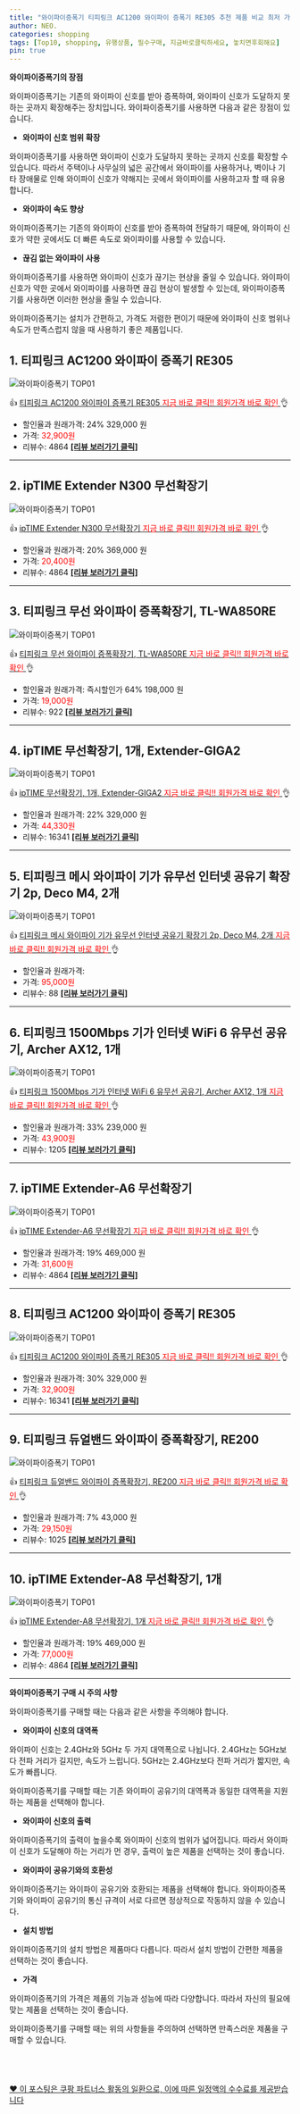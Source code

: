 ```yaml
---
title: "와이파이증폭기 티피링크 AC1200 와이파이 증폭기 RE305 추천 제품 비교 최저 가격 비교 장점 구매가이드"
author: NEO.
categories: shopping
tags: [Top10, shopping, 유행상품, 필수구매, 지금바로클릭하세요, 놓치면후회해요]
pin: true
---
```

**와이파이증폭기의 장점**

와이파이증폭기는 기존의 와이파이 신호를 받아 증폭하여, 와이파이 신호가 도달하지 못하는 곳까지 확장해주는 장치입니다. 와이파이증폭기를 사용하면 다음과 같은 장점이 있습니다.

* **와이파이 신호 범위 확장**

와이파이증폭기를 사용하면 와이파이 신호가 도달하지 못하는 곳까지 신호를 확장할 수 있습니다. 따라서 주택이나 사무실의 넓은 공간에서 와이파이를 사용하거나, 벽이나 기타 장애물로 인해 와이파이 신호가 약해지는 곳에서 와이파이를 사용하고자 할 때 유용합니다.

* **와이파이 속도 향상**

와이파이증폭기는 기존의 와이파이 신호를 받아 증폭하여 전달하기 때문에, 와이파이 신호가 약한 곳에서도 더 빠른 속도로 와이파이를 사용할 수 있습니다.

* **끊김 없는 와이파이 사용**

와이파이증폭기를 사용하면 와이파이 신호가 끊기는 현상을 줄일 수 있습니다. 와이파이 신호가 약한 곳에서 와이파이를 사용하면 끊김 현상이 발생할 수 있는데, 와이파이증폭기를 사용하면 이러한 현상을 줄일 수 있습니다.

와이파이증폭기는 설치가 간편하고, 가격도 저렴한 편이기 때문에 와이파이 신호 범위나 속도가 만족스럽지 않을 때 사용하기 좋은 제품입니다.

   

## 1. 티피링크 AC1200 와이파이 증폭기 RE305

![와이파이증폭기 TOP01](https://thumbnail9.coupangcdn.com/thumbnails/remote/490x490ex/image/retail/images/4349617202026439-73198da1-b5f9-4554-a110-901c19f3e8b2.jpg)


👍 [티피링크 AC1200 와이파이 증폭기 RE305 <font color=red> 지금 바로 클릭!! 회원가격 바로 확인 </font> ](https://link.coupang.com/re/AFFSDP?lptag=AF3617701&subid=GithubCoopas&pageKey=1197787979&traceid=V0-153&itemId=2181792255&vendorItemId=70179844728) 👌 


- 할인율과 원래가격: 24%  329,000   원
- 가격: <span style='color:red'>32,900원</span>
- 리뷰수: 4864  [**[리뷰 보러가기 클릭]**](https://link.coupang.com/re/AFFSDP?lptag=AF3617701&subid=GithubCoopas&pageKey=1197787979&traceid=V0-153&itemId=2181792255&vendorItemId=70179844728)

---


   

## 2. ipTIME Extender N300 무선확장기

![와이파이증폭기 TOP01](https://thumbnail10.coupangcdn.com/thumbnails/remote/490x490ex/image/retail/images/2019/10/24/18/1/6193cc18-401f-4044-805b-440ddc445bc6.jpg)


👍 [ipTIME Extender N300 무선확장기 <font color=red> 지금 바로 클릭!! 회원가격 바로 확인 </font> ](https://link.coupang.com/re/AFFSDP?lptag=AF3617701&subid=GithubCoopas&pageKey=1469702403&traceid=V0-153&itemId=2526763627&vendorItemId=5508835315) 👌 


- 할인율과 원래가격: 20%  369,000   원
- 가격: <span style='color:red'>20,400원</span>
- 리뷰수: 4864  [**[리뷰 보러가기 클릭]**](https://link.coupang.com/re/AFFSDP?lptag=AF3617701&subid=GithubCoopas&pageKey=1469702403&traceid=V0-153&itemId=2526763627&vendorItemId=5508835315)

---


   

## 3. 티피링크 무선 와이파이 증폭확장기, TL-WA850RE

![와이파이증폭기 TOP01](https://thumbnail9.coupangcdn.com/thumbnails/remote/490x490ex/image/retail/images/3832563113689340-bc9ddc61-b9c7-4afe-bd67-28357c83679a.jpg)


👍 [티피링크 무선 와이파이 증폭확장기, TL-WA850RE <font color=red> 지금 바로 클릭!! 회원가격 바로 확인 </font> ](https://link.coupang.com/re/AFFSDP?lptag=AF3617701&subid=GithubCoopas&pageKey=4560799258&traceid=V0-153&itemId=5554509637&vendorItemId=3017548373) 👌 


- 할인율과 원래가격: 즉시할인가 64%  198,000   원
- 가격: <span style='color:red'>19,000원</span>
- 리뷰수: 922  [**[리뷰 보러가기 클릭]**](https://link.coupang.com/re/AFFSDP?lptag=AF3617701&subid=GithubCoopas&pageKey=4560799258&traceid=V0-153&itemId=5554509637&vendorItemId=3017548373)

---


   

## 4. ipTIME 무선확장기, 1개, Extender-GIGA2

![와이파이증폭기 TOP01](https://thumbnail9.coupangcdn.com/thumbnails/remote/490x490ex/image/vendor_inventory/9cf6/0956528831e481981784f9915f17e9fe065ccd80585ce53149ee707fc10b.jpg)


👍 [ipTIME 무선확장기, 1개, Extender-GIGA2 <font color=red> 지금 바로 클릭!! 회원가격 바로 확인 </font> ](https://link.coupang.com/re/AFFSDP?lptag=AF3617701&subid=GithubCoopas&pageKey=7355120299&traceid=V0-153&itemId=18936477910&vendorItemId=85643985411) 👌 


- 할인율과 원래가격: 22%  329,000   원
- 가격: <span style='color:red'>44,330원</span>
- 리뷰수: 16341  [**[리뷰 보러가기 클릭]**](https://link.coupang.com/re/AFFSDP?lptag=AF3617701&subid=GithubCoopas&pageKey=7355120299&traceid=V0-153&itemId=18936477910&vendorItemId=85643985411)

---


   

## 5. 티피링크 메시 와이파이 기가 유무선 인터넷 공유기 확장기 2p, Deco M4, 2개

![와이파이증폭기 TOP01](https://thumbnail7.coupangcdn.com/thumbnails/remote/490x490ex/image/retail/images/113992688898005-bca1570f-c31b-41c7-978f-aae13c07e624.jpg)


👍 [티피링크 메시 와이파이 기가 유무선 인터넷 공유기 확장기 2p, Deco M4, 2개 <font color=red> 지금 바로 클릭!! 회원가격 바로 확인 </font> ](https://link.coupang.com/re/AFFSDP?lptag=AF3617701&subid=GithubCoopas&pageKey=1098939706&traceid=V0-153&itemId=2179656206&vendorItemId=5496653191) 👌 


- 할인율과 원래가격: 
- 가격: <span style='color:red'>95,000원</span>
- 리뷰수: 88  [**[리뷰 보러가기 클릭]**](https://link.coupang.com/re/AFFSDP?lptag=AF3617701&subid=GithubCoopas&pageKey=1098939706&traceid=V0-153&itemId=2179656206&vendorItemId=5496653191)

---


   

## 6. 티피링크 1500Mbps 기가 인터넷 WiFi 6 유무선 공유기, Archer AX12, 1개

![와이파이증폭기 TOP01](https://thumbnail9.coupangcdn.com/thumbnails/remote/490x490ex/image/retail/images/2023/07/11/12/1/f6465e4d-c3ab-4e48-8a8a-2b6fb421f12e.jpg)


👍 [티피링크 1500Mbps 기가 인터넷 WiFi 6 유무선 공유기, Archer AX12, 1개 <font color=red> 지금 바로 클릭!! 회원가격 바로 확인 </font> ](https://link.coupang.com/re/AFFSDP?lptag=AF3617701&subid=GithubCoopas&pageKey=7458015806&traceid=V0-153&itemId=19432769379&vendorItemId=86543981490) 👌 


- 할인율과 원래가격: 33%  239,000   원
- 가격: <span style='color:red'>43,900원</span>
- 리뷰수: 1205  [**[리뷰 보러가기 클릭]**](https://link.coupang.com/re/AFFSDP?lptag=AF3617701&subid=GithubCoopas&pageKey=7458015806&traceid=V0-153&itemId=19432769379&vendorItemId=86543981490)

---


   

## 7. ipTIME Extender-A6 무선확장기

![와이파이증폭기 TOP01](https://thumbnail9.coupangcdn.com/thumbnails/remote/490x490ex/image/retail/images/2023/08/25/18/5/ba07c88e-5d7a-4522-a779-6e34db16a2d6.jpg)


👍 [ipTIME Extender-A6 무선확장기 <font color=red> 지금 바로 클릭!! 회원가격 바로 확인 </font> ](https://link.coupang.com/re/AFFSDP?lptag=AF3617701&subid=GithubCoopas&pageKey=7597674433&traceid=V0-153&itemId=20090773386&vendorItemId=86988118082) 👌 


- 할인율과 원래가격: 19%  469,000   원
- 가격: <span style='color:red'>31,600원</span>
- 리뷰수: 4864  [**[리뷰 보러가기 클릭]**](https://link.coupang.com/re/AFFSDP?lptag=AF3617701&subid=GithubCoopas&pageKey=7597674433&traceid=V0-153&itemId=20090773386&vendorItemId=86988118082)

---


   

## 8. 티피링크 AC1200 와이파이 증폭기 RE305

![와이파이증폭기 TOP01](https://thumbnail9.coupangcdn.com/thumbnails/remote/490x490ex/image/retail/images/4349617202026439-73198da1-b5f9-4554-a110-901c19f3e8b2.jpg)


👍 [티피링크 AC1200 와이파이 증폭기 RE305 <font color=red> 지금 바로 클릭!! 회원가격 바로 확인 </font> ](https://link.coupang.com/re/AFFSDP?lptag=AF3617701&subid=GithubCoopas&pageKey=1197787979&traceid=V0-153&itemId=2181792255&vendorItemId=70179844728) 👌 


- 할인율과 원래가격: 30%  329,000   원
- 가격: <span style='color:red'>32,900원</span>
- 리뷰수: 16341  [**[리뷰 보러가기 클릭]**](https://link.coupang.com/re/AFFSDP?lptag=AF3617701&subid=GithubCoopas&pageKey=1197787979&traceid=V0-153&itemId=2181792255&vendorItemId=70179844728)

---


   

## 9. 티피링크 듀얼밴드 와이파이 증폭확장기, RE200

![와이파이증폭기 TOP01](https://thumbnail9.coupangcdn.com/thumbnails/remote/490x490ex/image/retail/images/2628932532764547-b9018e18-a2ff-4f33-9d6f-8919573cedc2.jpg)


👍 [티피링크 듀얼밴드 와이파이 증폭확장기, RE200 <font color=red> 지금 바로 클릭!! 회원가격 바로 확인 </font> ](https://link.coupang.com/re/AFFSDP?lptag=AF3617701&subid=GithubCoopas&pageKey=1456585&traceid=V0-153&itemId=6352324&vendorItemId=3026443766) 👌 


- 할인율과 원래가격: 7%  43,000   원
- 가격: <span style='color:red'>29,150원</span>
- 리뷰수: 1025  [**[리뷰 보러가기 클릭]**](https://link.coupang.com/re/AFFSDP?lptag=AF3617701&subid=GithubCoopas&pageKey=1456585&traceid=V0-153&itemId=6352324&vendorItemId=3026443766)

---


   

## 10. ipTIME Extender-A8 무선확장기, 1개

![와이파이증폭기 TOP01](https://thumbnail8.coupangcdn.com/thumbnails/remote/490x490ex/image/retail/images/2020/06/16/14/2/7e0ebe58-4beb-4e6f-a5c3-f861d6f846f5.jpg)


👍 [ipTIME Extender-A8 무선확장기, 1개 <font color=red> 지금 바로 클릭!! 회원가격 바로 확인 </font> ](https://link.coupang.com/re/AFFSDP?lptag=AF3617701&subid=GithubCoopas&pageKey=1707980047&traceid=V0-153&itemId=2906779018&vendorItemId=70895546415) 👌 


- 할인율과 원래가격: 19%  469,000   원
- 가격: <span style='color:red'>77,000원</span>
- 리뷰수: 4864  [**[리뷰 보러가기 클릭]**](https://link.coupang.com/re/AFFSDP?lptag=AF3617701&subid=GithubCoopas&pageKey=1707980047&traceid=V0-153&itemId=2906779018&vendorItemId=70895546415)

---
**와이파이증폭기 구매 시 주의 사항**

와이파이증폭기를 구매할 때는 다음과 같은 사항을 주의해야 합니다.

* **와이파이 신호의 대역폭**

와이파이 신호는 2.4GHz와 5GHz 두 가지 대역폭으로 나뉩니다. 2.4GHz는 5GHz보다 전파 거리가 길지만, 속도가 느립니다. 5GHz는 2.4GHz보다 전파 거리가 짧지만, 속도가 빠릅니다.

와이파이증폭기를 구매할 때는 기존 와이파이 공유기의 대역폭과 동일한 대역폭을 지원하는 제품을 선택해야 합니다.

* **와이파이 신호의 출력**

와이파이증폭기의 출력이 높을수록 와이파이 신호의 범위가 넓어집니다. 따라서 와이파이 신호가 도달해야 하는 거리가 먼 경우, 출력이 높은 제품을 선택하는 것이 좋습니다.

* **와이파이 공유기와의 호환성**

와이파이증폭기는 와이파이 공유기와 호환되는 제품을 선택해야 합니다. 와이파이증폭기와 와이파이 공유기의 통신 규격이 서로 다르면 정상적으로 작동하지 않을 수 있습니다.

* **설치 방법**

와이파이증폭기의 설치 방법은 제품마다 다릅니다. 따라서 설치 방법이 간편한 제품을 선택하는 것이 좋습니다.

* **가격**

와이파이증폭기의 가격은 제품의 기능과 성능에 따라 다양합니다. 따라서 자신의 필요에 맞는 제품을 선택하는 것이 좋습니다.

와이파이증폭기를 구매할 때는 위의 사항들을 주의하여 선택하면 만족스러운 제품을 구매할 수 있습니다.<br><br><br><br><br> [ ❤  이 포스팅은 쿠팡 파트너스 활동의 일환으로, 이에 따른 일정액의 수수료를 제공받습니다](https://link.coupang.com/a/bcEFyh)